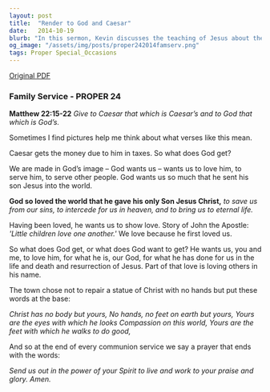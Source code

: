 ```yaml
---
layout: post
title:  "Render to God and Caesar"
date:   2014-10-19
blurb: "In this sermon, Kevin discusses the teaching of Jesus about the dual responsibilities to secular and divine authorities. Using the metaphor of Roman coins, he explains that while we must fulfill our civic duties, our true image and allegiance belong to God. We are called to love and serve God and others, reflecting Jesus' love and sacrifice."
og_image: "/assets/img/posts/proper242014famserv.png"
tags: Proper Special_Occasions
---
```

[Original PDF](/assets/pdf/proper242014famserv.pdf)    
### Family Service - PROPER 24

**Matthew 22:15-22**
_Give to Caesar that which is Caesar’s and to God that which is God’s._

Sometimes I find pictures help me think about what verses like this mean.

Caesar gets the money due to him in taxes. So what does God get?

We are made in God’s image – God wants us – wants us to love him, to serve him, to serve other people. God wants us so much that he sent his son Jesus into the world.

**God so loved the world that he gave his only Son Jesus Christ,**
_to save us from our sins, to intercede for us in heaven, and to bring us to eternal life._

Having been loved, he wants us to show love. Story of John the Apostle: _'Little children love one another.'_ We love because he first loved us.

So what does God get, or what does God want to get? He wants us, you and me, to love him, for what he is, our God, for what he has done for us in the life and death and resurrection of Jesus. Part of that love is loving others in his name.

The town chose not to repair a statue of Christ with no hands but put these words at the base:

_Christ has no body but yours,
No hands, no feet on earth but yours,
Yours are the eyes with which he looks
Compassion on this world,
Yours are the feet with which he walks to do good,_

And so at the end of every communion service we say a prayer that ends with the words:

_Send us out in the power of your Spirit
to live and work to your praise and glory. Amen._
